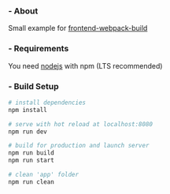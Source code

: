 ### - About
Small example for [frontend-webpack-build](https://github.com/sevenns/frontend-webpack-build)

### - Requirements

You need [nodejs](https://nodejs.org/en/) with npm (LTS recommended)

### - Build Setup

``` bash
# install dependencies
npm install

# serve with hot reload at localhost:8080
npm run dev

# build for production and launch server
npm run build
npm run start

# clean 'app' folder
npm run clean
```

